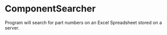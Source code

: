 # ComponentSearcher

Program will search for part numbers on an Excel Spreadsheet stored on a server. 
